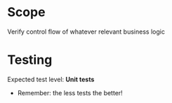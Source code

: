 # Scope
Verify control flow of whatever relevant business logic 

# Testing
Expected test level: <b>Unit tests</b>

- Remember: the less tests the better!
